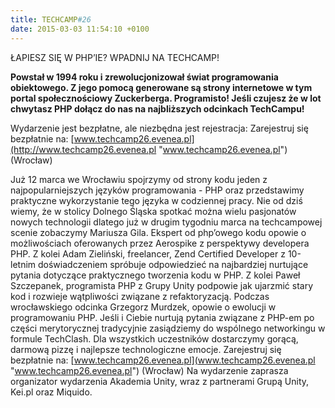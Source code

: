 ```yaml
---
title: TECHCAMP#26
date: 2015-03-03 11:54:10 +0100
---
```

ŁAPIESZ SIĘ W PHP’IE? WPADNIJ NA TECHCAMP!

**Powstał w 1994 roku i zrewolucjonizował świat programowania obiektowego. Z jego pomocą generowane są strony internetowe w tym portal społecznościowy Zuckerberga. Programisto! Jeśli czujesz że w lot chwytasz PHP dołącz do nas na najbliższych odcinkach TechCampu!**

Wydarzenie jest bezpłatne, ale niezbędna jest rejestracja: Zarejestruj się bezpłatnie na: [www.techcamp26.evenea.pl](http://www.techcamp26.evenea.pl "www.techcamp26.evenea.pl") (Wrocław)

Już 12 marca we Wrocławiu spojrzymy od strony kodu jeden z najpopularniejszych języków programowania - PHP oraz przedstawimy praktyczne wykorzystanie tego języka w codziennej pracy. Nie od dziś wiemy, że w stolicy Dolnego Śląska spotkać można wielu pasjonatów nowych technologii dlatego już w drugim tygodniu marca na techcampowej scenie zobaczymy Mariusza Gila. Ekspert od php’owego kodu opowie o możliwościach oferowanych przez Aerospike z perspektywy developera PHP. Z kolei Adam Zieliński, freelancer, Zend Certified Developer z 10-letnim doświadczeniem spróbuje odpowiedzieć na najbardziej nurtujące pytania dotyczące praktycznego tworzenia kodu w PHP. Z kolei Paweł Szczepanek, programista PHP z Grupy Unity&nbsp;podpowie&nbsp;jak ujarzmić stary kod i rozwieje wątpliwości związane z refaktoryzacją. Podczas wrocławskiego odcinka Grzegorz Murdzek, opowie o ewolucji w programowaniu PHP. Jeśli i Ciebie nurtują pytania związane z PHP-em po części merytorycznej tradycyjnie zasiądziemy do wspólnego networkingu w formule TechClash. Dla wszystkich uczestników dostarczymy gorącą, darmową pizzę i najlepsze technologiczne emocje. Zarejestruj się bezpłatnie na: [www.techcamp26.evenea.pl](www.techcamp26.evenea.pl "www.techcamp26.evenea.pl") (Wrocław) Na wydarzenie zaprasza organizator wydarzenia Akademia Unity, wraz z partnerami Grupą Unity, Kei.pl oraz Miquido.

